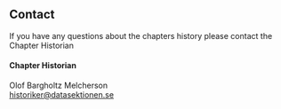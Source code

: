 ## Contact

If you have any questions about the chapters history please contact the Chapter Historian

#### Chapter Historian

Olof Bargholtz Melcherson<br>
[historiker@datasektionen.se](mailto:historiker@datasektionen.se)
